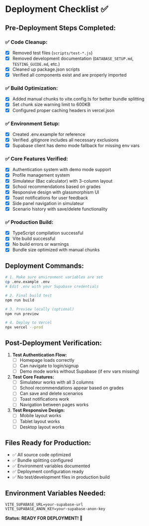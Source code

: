 # Deployment Checklist ✅

## Pre-Deployment Steps Completed:

### ✅ Code Cleanup:
- [x] Removed test files (`scripts/test-*.js`)
- [x] Removed development documentation (`DATABASE_SETUP.md`, `TESTING_GUIDE.md`, etc.)
- [x] Cleaned up package.json scripts
- [x] Verified all components exist and are properly imported

### ✅ Build Optimization:
- [x] Added manual chunks to vite.config.ts for better bundle splitting
- [x] Set chunk size warning limit to 600KB
- [x] Configured proper caching headers in vercel.json

### ✅ Environment Setup:
- [x] Created .env.example for reference
- [x] Verified .gitignore includes all necessary exclusions
- [x] Supabase client has demo mode fallback for missing env vars

### ✅ Core Features Verified:
- [x] Authentication system with demo mode support
- [x] Profile management system
- [x] Simulateur (Bac calculator) with 3-column layout
- [x] School recommendations based on grades
- [x] Responsive design with glassmorphism UI
- [x] Toast notifications for user feedback
- [x] Side panel navigation in simulateur
- [x] Scenario history with save/delete functionality

### ✅ Production Build:
- [x] TypeScript compilation successful
- [x] Vite build successful
- [x] No build errors or warnings
- [x] Bundle size optimized with manual chunks

## Deployment Commands:

```bash
# 1. Make sure environment variables are set
cp .env.example .env
# Edit .env with your Supabase credentials

# 2. Final build test
npm run build

# 3. Preview locally (optional)
npm run preview

# 4. Deploy to Vercel
npx vercel --prod
```

## Post-Deployment Verification:

1. **Test Authentication Flow:**
   - [ ] Homepage loads correctly
   - [ ] Can navigate to login/signup
   - [ ] Demo mode works without Supabase (if env vars missing)

2. **Test Core Features:**
   - [ ] Simulateur works with all 3 columns
   - [ ] School recommendations appear based on grades
   - [ ] Can save and delete scenarios
   - [ ] Toast notifications work
   - [ ] Navigation between pages works

3. **Test Responsive Design:**
   - [ ] Mobile layout works
   - [ ] Tablet layout works
   - [ ] Desktop layout works

## Files Ready for Production:

- ✅ All source code optimized
- ✅ Bundle splitting configured
- ✅ Environment variables documented
- ✅ Deployment configuration ready
- ✅ No test/development files in production build

## Environment Variables Needed:

```env
VITE_SUPABASE_URL=your-supabase-url
VITE_SUPABASE_ANON_KEY=your-supabase-anon-key
```

**Status: READY FOR DEPLOYMENT! 🚀**
